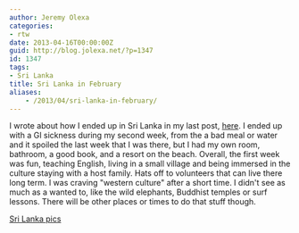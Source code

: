```yaml
---
author: Jeremy Olexa
categories:
- rtw
date: 2013-04-16T00:00:00Z
guid: http://blog.jolexa.net/?p=1347
id: 1347
tags:
- Sri Lanka
title: Sri Lanka in February
aliases:
    - /2013/04/sri-lanka-in-february/
---
```


I wrote about how I ended up in Sri Lanka in my last post, [here][1]. I ended up with a GI sickness during my second week, from the a bad meal or water and it spoiled the last week that I was there, but I had my own room, bathroom, a good book, and a resort on the beach. Overall, the first week was fun, teaching English, living in a small village and being immersed in the culture staying with a host family. Hats off to volunteers that can live there long term. I was craving "western culture" after a short time. I didn't see as much as a wanted to, like the wild elephants, Buddhist temples or surf lessons. There will be other places or times to do that stuff though.

[Sri Lanka pics][2]

 [1]: http://blog.jolexa.net/2013/02/january-in-review-istanbul-dubai/
 [2]: http://www.flickr.com/photos/jolexa/sets/72157633259071704/